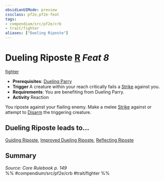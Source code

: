 ```yaml
---
obsidianUIMode: preview
cssclass: pf2e,pf2e-feat
tags:
- compendium/src/pf2e/crb
- trait/fighter
aliases: ["Dueling Riposte"]
---
```

# Dueling Riposte  [R](rules/core-rulebook/chapter-9-playing-the-game.md#Actions "Reaction") *Feat 8*  
[fighter](rules/traits/fighter.md "Fighter Class Trait")  

- **Prerequisites**: [Dueling Parry](compendium/feats/dueling-parry-apg.md)
- **Trigger** A creature within your reach critically fails a [Strike](rules/actions/strike.md) against you.
- **Requirements**: You are benefiting from Dueling Parry.
- **Activity** Reaction

You riposte against your flailing enemy. Make a melee [Strike](rules/actions/strike.md) against or attempt to [Disarm](rules/actions/disarm.md) the triggering creature.

## Dueling Riposte leads to...

[Guiding Riposte](compendium/feats/guiding-riposte.md), [Improved Dueling Riposte](compendium/feats/improved-dueling-riposte.md), [Reflecting Riposte](compendium/feats/reflecting-riposte-ec6.md)

## Summary

*Source: Core Rulebook p. 149*  
%% #compendium/src/pf2e/crb #trait/fighter %%